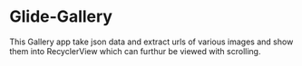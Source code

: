 # Glide-Gallery
This Gallery app take json data and extract urls of various images and show them into RecyclerView which can furthur be viewed with scrolling.
